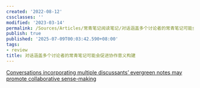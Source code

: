 ```yaml
---
created: '2022-08-12'
cssclasses: ''
modified: '2023-03-14'
permalink: /Sources/Articles/常青笔记阅读笔记/对话涵盖多个讨论者的常青笔记可能会促进协作意义构建.md
publish: true
published: '2025-07-09T00:03:42.590+08:00'
tags:
- review
title: 对话涵盖多个讨论者的常青笔记可能会促进协作意义构建
---
```

[Conversations incorporating multiple discussants’ evergreen notes may promote collaborative sense-making](https://notes.andymatuschak.org/z8NiytpoGGuh8okwPaca2qnScvc5xCqnS6JBN)